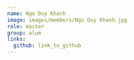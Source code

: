 ```yaml
---
name: Ngo Duy Khanh 
image: images/members/Ngo Duy Khanh.jpg 
role: master
group: alum
links:
  github: link_to_github 
---
```

